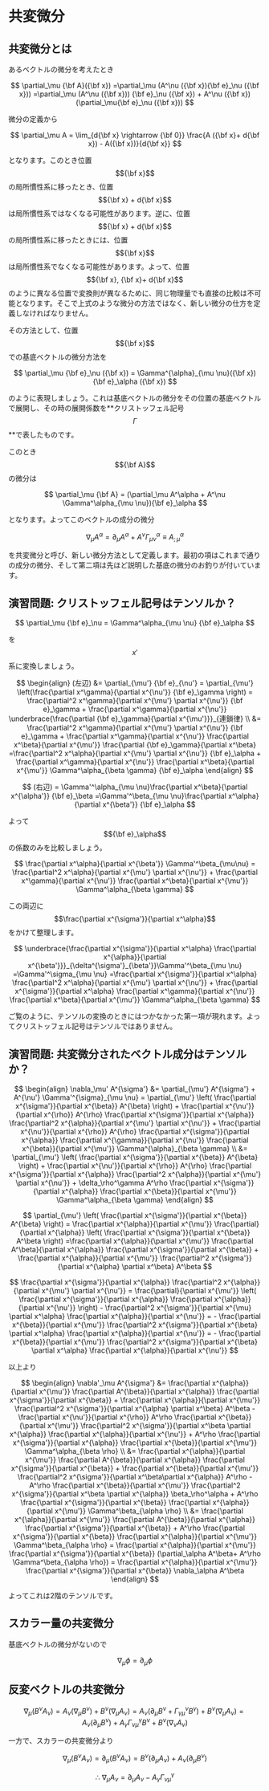 # 共変微分

## 共変微分とは

あるベクトルの微分を考えたとき

$$
\partial_\mu {\bf A}({\bf x}) 
=\partial_\mu (A^\nu ({\bf x}){\bf e}_\nu ({\bf x})) 
=\partial_\mu (A^\nu ({\bf x})) {\bf e}_\nu ({\bf x}) + A^\nu ({\bf x}) (\partial_\mu{\bf e}_\nu ({\bf x}))
$$

微分の定義から

$$
\partial_\mu A 
= \lim_{d{\bf x} \rightarrow {\bf 0}} \frac{A ({\bf x}+ d{\bf x}) - A({\bf 
 x})}{d{\bf x}} 
$$

となります。このとき位置$${\bf x}$$の局所慣性系に移ったとき、位置$${\bf x} + d{\bf x}$$は局所慣性系ではなくなる可能性があります。逆に、位置$${\bf x} + d{\bf x}$$の局所慣性系に移ったときには、位置$${\bf x}$$は局所慣性系でなくなる可能性があります。よって、位置$${\bf x}, {\bf x}+ d{\bf x}$$のように異なる位置で変換則が異なるために、同じ物理量でも直接の比較は不可能となります。そこで上式のような微分の方法ではなく、新しい微分の仕方を定義しなければなりません。

その方法として、位置$${\bf x}$$での基底ベクトルの微分方法を

$$
\partial_\mu {\bf e}_\nu ({\bf x}) 
= \Gamma^{\alpha}_{\mu \nu}({\bf x}) {\bf e}_\alpha ({\bf x})
$$

のように表現しましょう。これは基底ベクトルの微分をその位置の基底ベクトルで展開し、その時の展開係数を**クリストッフェル記号$$\Gamma$$**で表したものです。

このとき$${\bf A}$$の微分は

$$
\partial_\mu {\bf A} 
= (\partial_\mu A^\alpha + A^\nu \Gamma^\alpha_{\mu \nu}){\bf e}_\alpha
$$

となります。よってこのベクトルの成分の微分

$$
\nabla_\mu A^\alpha 
= \partial_\mu A^\alpha + A^\nu \Gamma^\alpha_{\mu \nu} 
\equiv A^\alpha_{;\mu}
$$

を共変微分と呼び、新しい微分方法として定義します。最初の項はこれまで通りの成分の微分、そして第二項は先ほど説明した基底の微分のお釣りが付いています。

## 演習問題: クリストッフェル記号はテンソルか？

$$
\partial_\mu {\bf e}_\nu 
= \Gamma^\alpha_{\mu \nu} {\bf e}_\alpha 
$$

を$$x'$$系に変換しましょう。

$$
\begin{align}
(左辺) 
&= \partial_{\mu'} {\bf e}_{\nu'} 
= \partial_{\mu'} \left(\frac{\partial x^\gamma}{\partial x^{\nu'}} {\bf e}_\gamma \right)
= \frac{\partial^2 x^\gamma}{\partial x^{\mu'} \partial x^{\nu'}} {\bf e}_\gamma + \frac{\partial x^\gamma}{\partial x^{\nu'}} \underbrace{\frac{\partial {\bf e}_\gamma}{\partial x^{\mu'}}}_{連鎖律} \\
&= \frac{\partial^2 x^\gamma}{\partial x^{\mu'} \partial x^{\nu'}} {\bf e}_\gamma + \frac{\partial x^\gamma}{\partial x^{\nu'}} \frac{\partial x^\beta}{\partial x^{\mu'}} \frac{\partial {\bf e}_\gamma}{\partial x^\beta}
=\frac{\partial^2 x^\alpha}{\partial x^{\mu'} \partial x^{\nu'}} {\bf e}_\alpha + \frac{\partial x^\gamma}{\partial x^{\nu'}} \frac{\partial x^\beta}{\partial x^{\mu'}} \Gamma^\alpha_{\beta \gamma} {\bf e}_\alpha
\end{align}
$$

$$
(右辺) 
= \Gamma'^\alpha_{\mu \nu}\frac{\partial x^\beta}{\partial x^{\alpha'}} {\bf e}_\beta 
=\Gamma'^\beta_{\mu \nu}\frac{\partial x^\alpha}{\partial x^{\beta'}} {\bf e}_\alpha
$$

よって$${\bf e}_\alpha$$の係数のみを比較しましょう。

$$
\frac{\partial x^\alpha}{\partial x^{\beta'}} \Gamma'^\beta_{\mu\nu} 
= \frac{\partial^2 x^\alpha}{\partial x^{\mu'} \partial x^{\nu'}} + \frac{\partial x^\gamma}{\partial x^{\nu'}} \frac{\partial x^\beta}{\partial x^{\mu'}} \Gamma^\alpha_{\beta \gamma}
$$

この両辺に$$\frac{\partial x^{\sigma'}}{\partial x^\alpha}$$をかけて整理します。

$$
\underbrace{\frac{\partial x^{\sigma'}}{\partial x^\alpha} \frac{\partial x^{\alpha}}{\partial x^{\beta'}}}_{\delta^{\sigma'}_{\beta'}}\Gamma'^\beta_{\mu \nu}
=\Gamma'^\sigma_{\mu \nu}
=\frac{\partial x^{\sigma'}}{\partial x^\alpha} \frac{\partial^2 x^\alpha}{\partial x^{\mu'} \partial x^{\nu'}} + \frac{\partial x^{\sigma'}}{\partial x^\alpha} \frac{\partial x^\gamma}{\partial x^{\nu'}} \frac{\partial x^\beta}{\partial x^{\mu'}} \Gamma^\alpha_{\beta \gamma}
$$

ご覧のように、テンソルの変換のときにはつかなかった第一項が現れます。よってクリストッフェル記号はテンソルではありません。

## 演習問題: 共変微分されたベクトル成分はテンソルか？

$$
\begin{align}
\nabla_\mu' A^{\sigma'} 
&= \partial_{\mu'} A^{\sigma'} +  A^{\nu'} \Gamma'^{\sigma}_{\mu \nu} 
= \partial_{\mu'} \left( \frac{\partial x^{\sigma'}}{\partial x^{\beta}} A^{\beta} \right) + \frac{\partial x^{\nu'}}{\partial x^{\rho}} A^{\rho} \frac{\partial x^{\sigma'}}{\partial x^{\alpha}} \frac{\partial^2 x^{\alpha}}{\partial x^{\mu'} \partial x^{\nu'}} + \frac{\partial x^{\nu'}}{\partial x^{\rho}} A^{\rho} \frac{\partial x^{\sigma'}}{\partial x^{\alpha}} \frac{\partial x^{\gamma}}{\partial x^{\nu'}}  \frac{\partial x^{\beta}}{\partial x^{\mu'}} \Gamma^{\alpha}_{\beta \gamma} \\
&= \partial_{\mu'} \left( \frac{\partial x^{\sigma'}}{\partial x^{\beta}} A^{\beta} \right) + \frac{\partial x^{\nu'}}{\partial x^{\rho}} A^{\rho} \frac{\partial x^{\sigma'}}{\partial x^{\alpha}} \frac{\partial^2 x^{\alpha}}{\partial x^{\mu'} \partial x^{\nu'}} + \delta_\rho^\gamma A^\rho \frac{\partial x^{\sigma'}}{\partial x^{\alpha}} \frac{\partial x^{\beta}}{\partial x^{\mu'}} \Gamma^\alpha_{\beta \gamma}
\end{align}
$$

$$
\partial_{\mu'} \left( \frac{\partial x^{\sigma'}}{\partial x^{\beta}} A^{\beta} \right) 
= \frac{\partial x^{\alpha}}{\partial x^{\mu'}} \frac{\partial}{\partial x^{\alpha}} \left( \frac{\partial x^{\sigma'}}{\partial x^{\beta}} A^\beta \right) 
=\frac{\partial x^{\alpha}}{\partial x^{\mu'}} \frac{\partial A^\beta}{\partial x^{\alpha}} \frac{\partial x^{\sigma'}}{\partial x^{\beta}} + \frac{\partial x^{\alpha}}{\partial x^{\mu'}} \frac{\partial^2 x^{\sigma'}}{\partial x^{\alpha} \partial x^\beta} A^\beta    
$$

$$
\frac{\partial x^{\sigma'}}{\partial x^{\alpha}} \frac{\partial^2 x^{\alpha}}{\partial x^{\mu'} \partial x^{\nu'}} 
= \frac{\partial}{\partial x^{\mu'}} \left( \frac{\partial x^{\sigma'}}{\partial x^{\alpha}} \frac{\partial x^{\alpha}}{\partial x^{\nu'}} \right) - \frac{\partial^2 x^{\sigma'}}{\partial x^{\mu} \partial x^\alpha} \frac{\partial x^{\alpha}}{\partial x^{\nu'}} 
= - \frac{\partial x^{\beta}}{\partial x^{\mu'}} \frac{\partial^2 x^{\sigma'}}{\partial x^{\beta} \partial x^\alpha} \frac{\partial x^{\alpha}}{\partial x^{\nu'}}
= - \frac{\partial x^{\beta}}{\partial x^{\mu'}} \frac{\partial^2 x^{\sigma'}}{\partial x^{\beta} \partial x^\alpha} \frac{\partial x^{\alpha}}{\partial x^{\nu'}}        
$$

以上より

$$
\begin{align}
\nabla'_\mu A^{\sigma'} 
&= \frac{\partial x^{\alpha}}{\partial x^{\mu'}} \frac{\partial A^{\beta}}{\partial x^{\alpha}} \frac{\partial x^{\sigma'}}{\partial x^{\beta}} + \frac{\partial x^{\alpha}}{\partial x^{\mu'}} \frac{\partial^2 x^{\sigma'}}{\partial x^{\alpha} \partial x^\beta} A^\beta - \frac{\partial x^{\nu'}}{\partial x^{\rho}} A^\rho \frac{\partial x^{\beta}}{\partial x^{\mu'}} \frac{\partial^2 x^{\sigma'}}{\partial x^\beta \partial x^{\alpha}} \frac{\partial x^{\alpha}}{\partial x^{\nu'}} + A^\rho \frac{\partial x^{\sigma'}}{\partial x^{\alpha}} \frac{\partial x^{\beta}}{\partial x^{\mu'}} \Gamma^\alpha_{\beta \rho} \\
&= \frac{\partial x^{\alpha}}{\partial x^{\mu'}} \frac{\partial A^{\beta}}{\partial x^{\alpha}} \frac{\partial x^{\sigma'}}{\partial x^{\beta}} + \frac{\partial x^{\beta}}{\partial x^{\mu'}} \frac{\partial^2 x^{\sigma'}}{\partial x^\beta\partial x^{\alpha}} A^\rho - A^\rho \frac{\partial x^{\beta}}{\partial x^{\mu'}} \frac{\partial^2 x^{\sigma'}}{\partial x^\beta \partial x^{\alpha}} \beta_\rho^\alpha + A^\rho \frac{\partial x^{\sigma'}}{\partial x^{\beta}} \frac{\partial x^{\alpha}}{\partial x^{\mu'}} \Gamma^\beta_{\alpha \rho} \\
&= \frac{\partial x^{\alpha}}{\partial x^{\mu'}} \frac{\partial A^{\beta}}{\partial x^{\alpha}} \frac{\partial x^{\sigma'}}{\partial x^{\beta}} + A^\rho \frac{\partial x^{\sigma'}}{\partial x^{\beta}} \frac{\partial x^{\alpha}}{\partial x^{\mu'}} \Gamma^\beta_{\alpha \rho} 
= \frac{\partial x^{\alpha}}{\partial x^{\mu'}} \frac{\partial x^{\sigma'}}{\partial x^{\beta}} (\partial_\alpha A^\beta+ A^\rho \Gamma^\beta_{\alpha \rho}) 
= \frac{\partial x^{\alpha}}{\partial x^{\mu'}} \frac{\partial x^{\sigma'}}{\partial x^{\beta}} \nabla_\alpha A^\beta
\end{align}
$$

よってこれは2階のテンソルです。

## スカラー量の共変微分

基底ベクトルの微分がないので

$$
\nabla_\mu \phi = \partial_\mu \phi
$$

## 反変ベクトルの共変微分

$$
\nabla_\mu (B^\nu A_\nu) 
= A_\nu (\nabla_\mu B^\nu) + B^\nu (\nabla_\mu A_\nu) 
= A_\nu (\partial_\mu B^\nu + \Gamma^\nu_{\gamma \mu} B^\gamma) + B^\nu (\nabla_\mu A_\nu) 
= A_\nu (\partial_\mu B^\nu) + A_\gamma \Gamma^\gamma_{\nu \mu} B^\nu + B^\nu (\nabla_\nu A_\nu)
$$

一方で、スカラーの共変微分より

$$
\nabla_\mu (B^\nu A_\nu) 
= \partial_\mu (B^\nu A_\nu) 
= B^\nu (\partial_\mu A_\nu) + A_\nu (\partial_\mu B^\nu)
$$

$$
\therefore \ \nabla_\mu A_\nu 
= \partial_\mu A_\nu - A_\gamma \Gamma^\gamma_{\nu \mu}
$$
